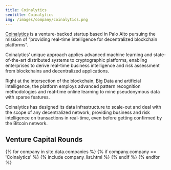 ```yaml
---
title: Coinalytics
seotitle: Coinalytics
img: /images/company/coinalytics.png
---
```


<a href="coinalytics.co">Coinalytics</a> is a venture-backed startup based in Palo Alto pursuing the mission of “providing real-time intelligence for decentralized blockchain platforms”.

Coinalytics’ unique approach applies advanced machine learning and state-of-the-art distributed systems to cryptographic platforms, enabling enterprises to derive real-time business intelligence and risk assessment from blockchains and decentralized applications.

Right at the intersection of the blockchain, Big Data and artificial intelligence, the platform employs advanced pattern recognition methodologies and real-time online learning to mine pseudonymous data with sparse features.

Coinalytics has designed its data infrastructure to scale-out and deal with the scope of any decentralized network, providing business and risk intelligence on transactions in real-time, even before getting confirmed by the Bitcoin network.

## Venture Capital Rounds

{% for company in site.data.companies %}
{% if company.company == 'Coinalytics' %}
{% include company_list.html %}
{% endif %}
{% endfor %}
